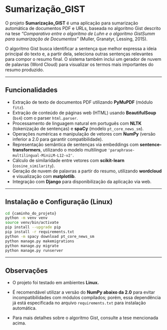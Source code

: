 # Sumarização_GIST

O projeto **Sumarização_GIST** é uma aplicação para sumarização automática de documentos PDF e URLs, baseada no algoritmo Gist descrito na tese *“Comparativo entre o algoritmo de Luhn e o algoritmo GistSumm para sumarização de Documentos”* (Muller, Granatyr, Lessing, 2015).

O algoritmo Gist busca identificar a sentença que melhor expressa a ideia principal do texto e, a partir dela, seleciona outras sentenças relevantes para compor o resumo final. O sistema também inclui um gerador de nuvem de palavras (Word Cloud) para visualizar os termos mais importantes do resumo produzido.

---

## Funcionalidades

- Extração de texto de documentos PDF utilizando **PyMuPDF** (módulo `fitz`).
- Extração de conteúdo de páginas web (HTML) usando **BeautifulSoup** (`bs4`) com o parser `html.parser`.
- Processamento de linguagem natural em português com **NLTK** (tokenização de sentenças) e **spaCy** (modelo `pt_core_news_sm`).
- Operações numéricas e manipulação de vetores com **NumPy** (versão inferior a 2.0 para garantir compatibilidade).
- Representação semântica de sentenças via embeddings com **sentence-transformers**, utilizando o modelo multilingue `'paraphrase-multilingual-MiniLM-L12-v2'`.
- Cálculo de similaridade entre vetores com **scikit-learn** (`cosine_similarity`).
- Geração de nuvem de palavras a partir do resumo, utilizando **wordcloud** e visualização com **matplotlib**.
- Integração com **Django** para disponibilização da aplicação via web.

---

## Instalação e Configuração (Linux)

```bash
cd {caminho_do_projeto}
python -m venv venv
source venv/bin/activate
pip install --upgrade pip
pip install -r requirements.txt
python -m spacy download pt_core_news_sm
python manage.py makemigrations
python manage.py migrate
python manage.py runserver

```
---

## Observações

- O projeto foi testado em ambientes **Linux.**

- É recomendável utilizar a versão do **NumPy abaixo da 2.0** para evitar incompatibilidades com módulos compilados; porém, essa dependência já está especificada no arquivo `requirements.txt` para instalação automática.

- Para mais detalhes sobre o algoritmo Gist, consulte a tese mencionada acima.
